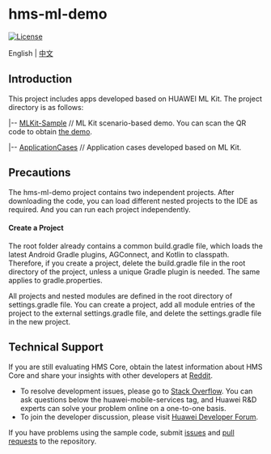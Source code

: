 # hms-ml-demo

[![License](https://img.shields.io/badge/Docs-hmsguides-brightgreen)](https://developer.huawei.com/consumer/en/doc/development/HMSCore-Guides-V5/service-introduction-0000001050040017-V5) 

English | [中文](https://github.com/HMS-Core/hms-ml-demo/blob/master/README_ZH.md)

## Introduction

This project includes apps developed based on HUAWEI ML Kit. The project directory is as follows:

|-- [MLKit-Sample](https://github.com/HMS-Core/hms-ml-demo/tree/master/MLKit-Sample) // ML Kit scenario-based demo. You can scan the QR code to obtain [the demo](https://developer.huawei.com/consumer/en/doc/development/HMSCore-Examples-V5/sample-code-0000001050265470-V5).

|-- [ApplicationCases](https://github.com/HMS-Core/hms-ml-demo/tree/master/ApplicationCases) // Application cases developed based on ML Kit.


## Precautions

The hms-ml-demo project contains two independent projects. After downloading the code, you can load different nested projects to the IDE as required. And you can run each project independently.

#### Create a Project

The root folder already contains a common build.gradle file, which loads the latest Android Gradle plugins, AGConnect, and Kotlin to classpath. Therefore, if you create a project, delete the build.gradle file in the root directory of the project, unless a unique Gradle plugin is needed. The same applies to gradle.properties.

All projects and nested modules are defined in the root directory of settings.gradle file. You can create a project, add all module entries of the project to the external settings.gradle file, and delete the settings.gradle file in the new project.

## Technical Support

If you are still evaluating HMS Core, obtain the latest information about HMS Core and share your insights with other developers at [Reddit](https://www.reddit.com/r/HuaweiDevelopers/.).

- To resolve development issues, please go to [Stack Overflow](https://stackoverflow.com/questions/tagged/huawei-mobile-services?tab=Votes). You can ask questions below the huawei-mobile-services tag, and Huawei R&D experts can solve your problem online on a one-to-one basis.
- To join the developer discussion, please visit [Huawei Developer Forum](https://forums.developer.huawei.com/forumPortal/en/forum/hms-core).

If you have problems using the sample code, submit [issues](https://github.com/HMS-Core/hms-ml-demo/issues) and [pull requests](https://github.com/HMS-Core/hms-ml-demo/pulls) to the repository.
